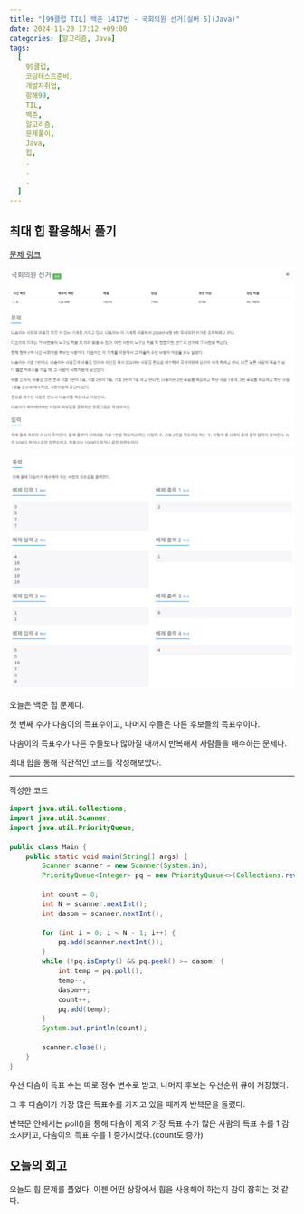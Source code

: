 ```yaml
---
title: "[99클럽 TIL] 백준 1417번 - 국회의원 선거[실버 5](Java)"
date: 2024-11-20 17:12 +09:00
categories: [알고리즘, Java]
tags:
  [
    99클럽,
    코딩테스트준비,
    개발자취업,
    항해99,
    TIL,
    백준,
    알고리즘,
    문제풀이,
    Java,
    힙,
    .
    .
    .
  ]
---
```


## 최대 힙 활용해서 풀기

[문제 링크](https://www.acmicpc.net/problem/1417)

![문제 설명](https://github.com/jungi0531/images/blob/main/algorithm_99club_24_01.png?raw=true)

![문제 설명](https://github.com/jungi0531/images/blob/main/algorithm_99club_24_02.png?raw=true)

오늘은 백준 힙 문제다.

첫 번째 수가 다솜이의 득표수이고, 나머지 수들은 다른 후보들의 득표수이다.

다솜이의 득표수가 다른 수들보다 많아질 때까지 반복해서 사람들을 매수하는 문제다.

최대 힙을 통해 직관적인 코드를 작성해보았다.

---

작성한 코드

```java
import java.util.Collections;
import java.util.Scanner;
import java.util.PriorityQueue;

public class Main {
    public static void main(String[] args) {
        Scanner scanner = new Scanner(System.in);
        PriorityQueue<Integer> pq = new PriorityQueue<>(Collections.reverseOrder());

        int count = 0;
        int N = scanner.nextInt();
        int dasom = scanner.nextInt();

        for (int i = 0; i < N - 1; i++) {
            pq.add(scanner.nextInt());
        }
        while (!pq.isEmpty() && pq.peek() >= dasom) {
            int temp = pq.poll();
            temp--;
            dasom++;
            count++;
            pq.add(temp);
        }
        System.out.println(count);

        scanner.close();
    }
}
```

우선 다솜이 득표 수는 따로 정수 변수로 받고, 나머지 후보는 우선순위 큐에 저장했다.

그 후 다솜이가 가장 많은 득표수를 가지고 있을 때까지 반복문을 돌렸다.

반복문 안에서는 poll()을 통해 다솜이 제외 가장 득표 수가 많은 사람의 득표 수를 1 감소시키고, 다솜이의 득표 수를 1 증가시켰다.(count도 증가)

## 오늘의 회고

오늘도 힙 문제를 풀었다. 이젠 어떤 상황에서 힙을 사용해야 하는지 감이 잡히는 것 같다.